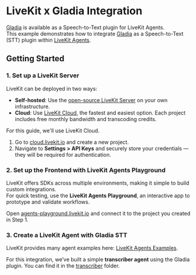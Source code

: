 # LiveKit x Gladia Integration

[Gladia](https://www.gladia.io) is available as a Speech-to-Text plugin for LiveKit Agents. \
This example demonstrates how to integrate [Gladia](https://docs.livekit.io/agents/integrations/stt/gladia/) as a Speech-to-Text (STT) plugin within [LiveKit Agents](https://docs.livekit.io/agents/).

## Getting Started
### 1. Set up a LiveKit Server

LiveKit can be deployed in two ways:
- **Self-hosted**: Use the [open-source LiveKit Server](https://github.com/livekit/livekit) on your own infrastructure.
- **Cloud**: Use [LiveKit Cloud](https://cloud.livekit.io/), the fastest and easiest option. Each project includes free monthly bandwidth and transcoding credits.

For this guide, we'll use LiveKit Cloud.  
1. Go to [cloud.livekit.io](https://cloud.livekit.io/) and create a new project.  
2. Navigate to **Settings > API Keys** and securely store your credentials — they will be required for authentication.

### 2. Set up the Frontend with LiveKit Agents Playground

LiveKit offers SDKs across multiple environments, making it simple to build custom integrations.  
For quick testing, use the **LiveKit Agents Playground**, an interactive app to prototype and validate workflows.

Open [agents-playground.livekit.io](https://agents-playground.livekit.io/) and connect it to the project you created in Step 1.

### 3. Create a LiveKit Agent with Gladia STT
LiveKit provides many agent examples here: [LiveKit Agents Examples](https://github.com/livekit/agents/tree/main?tab=readme-ov-file#examples).

For this integration, we’ve built a simple **transcriber agent** using the Gladia plugin. 
You can find it in the [transcriber](./transcriber/) folder.
